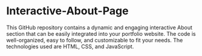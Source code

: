 # Interactive-About-Page
This GitHub repository contains a dynamic and engaging interactive About section that can be easily integrated into your portfolio website. 
The code is well-organized, easy to follow, and customizable to fit your needs. The technologies used are HTML, CSS, and JavaScript.
